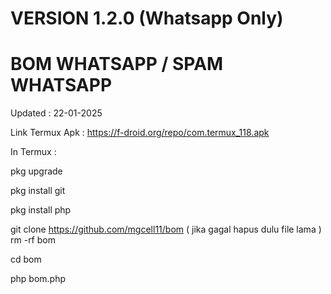 # VERSION 1.2.0 (Whatsapp Only)
# BOM WHATSAPP / SPAM WHATSAPP

Updated : 22-01-2025 

Link Termux Apk : https://f-droid.org/repo/com.termux_118.apk

In Termux :

pkg upgrade

pkg install git

pkg install php

git clone https://github.com/mgcell11/bom  ( jika gagal hapus dulu file lama )   rm -rf bom

cd bom

php bom.php


